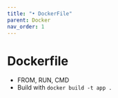```yaml
---
title: "• DockerFile"
parent: Docker
nav_order: 1
---
```


# Dockerfile

- FROM, RUN, CMD
- Build with `docker build -t app .`
